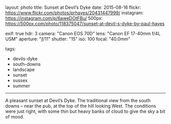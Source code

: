 layout: photo
title: Sunset at Devil’s Dyke
date: 2015-08-16
flickr: https://www.flickr.com/photos/prhayes/20431447999/
instagram: https://instagram.com/p/6aweDOtFBu/
500px: https://500px.com/photo/118375047/sunset-at-devil-s-dyke-by-paul-hayes

exif: true
hdr: 3
camera: "Canon EOS 70D"
lens: "Canon EF 17-40mm f/4L USM"
aperture: "ƒ/11"
shutter: "15"
iso: 100
focal: "40.0mm"

tags:
  - devils-dyke
  - south-downs
  - landscape
  - sunset
  - sussex
  - summer
---

A pleasant sunset at Devil’s Dyke. The traditional view from the south downs – near the pub, at the top of the hill looking West. The conditions were just right, with some thin but heavy banks of cloud to give the sky a bit of mood.
